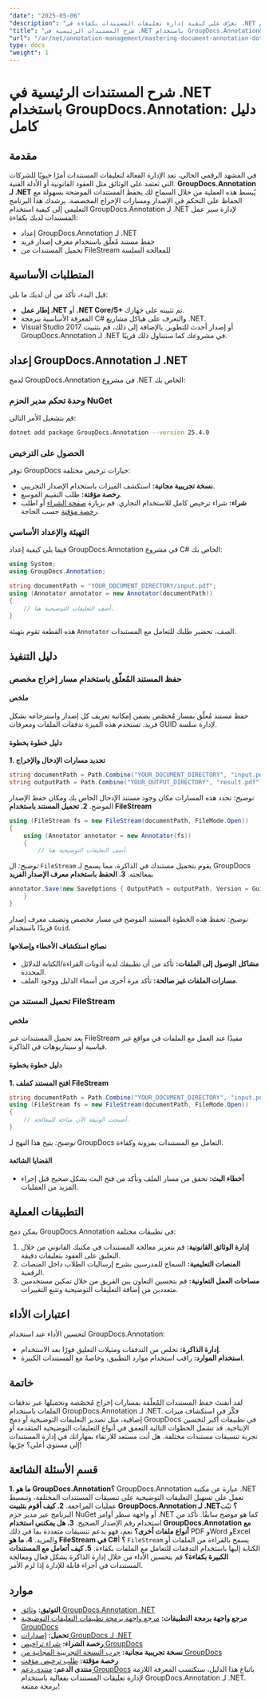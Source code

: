```yaml
---
"date": "2025-05-06"
"description": "تعرّف على كيفية إدارة تعليقات المستندات بكفاءة في .NET باستخدام GroupDocs.Annotation. يغطي هذا الدليل الإعداد والتخصيص وأفضل الممارسات لحفظ المستندات المُعلّقة."
"title": "شرح المستندات الرئيسية في .NET باستخدام GroupDocs.Annotation&#58; دليل كامل"
"url": "/ar/net/annotation-management/mastering-document-annotation-dotnet-groupdocs/"
type: docs
"weight": 1
---
```


# شرح المستندات الرئيسية في .NET باستخدام GroupDocs.Annotation: دليل كامل
## مقدمة
في المشهد الرقمي الحالي، تعد الإدارة الفعالة لتعليقات المستندات أمرًا حيويًا للشركات التي تعتمد على الوثائق مثل العقود القانونية أو الأدلة الفنية. **GroupDocs.Annotation لـ .NET** يُبسط هذه العملية من خلال السماح لك بحفظ المستندات الموضحة بسهولة مع الحفاظ على التحكم في الإصدار ومسارات الإخراج المخصصة.
يرشدك هذا البرنامج التعليمي إلى كيفية استخدام GroupDocs.Annotation لـ .NET لإدارة سير عمل المستندات لديك بكفاءة:
- إعداد GroupDocs.Annotation لـ .NET
- حفظ مستند مُعلّق باستخدام معرف إصدار فريد
- تحميل المستندات من FileStream للمعالجة السلسة

## المتطلبات الأساسية
قبل البدء، تأكد من أن لديك ما يلي:
- **إطار عمل .NET** أو **.NET Core/5+** تم تثبيته على جهازك.
- المعرفة الأساسية ببرمجة C# والتعرف على هياكل مشاريع .NET.
- Visual Studio 2017 أو إصدار أحدث للتطوير.
بالإضافة إلى ذلك، قم بتثبيت GroupDocs.Annotation لـ .NET في مشروعك كما سنتناول ذلك قريبًا.

## إعداد GroupDocs.Annotation لـ .NET
لدمج GroupDocs.Annotation في مشروع .NET الخاص بك:
### وحدة تحكم مدير الحزم NuGet
قم بتشغيل الأمر التالي:
```bash
dotnet add package GroupDocs.Annotation --version 25.4.0
```
### الحصول على الترخيص
توفر GroupDocs خيارات ترخيص مختلفة:
- **نسخة تجريبية مجانية:** استكشف الميزات باستخدام الإصدار التجريبي.
- **رخصة مؤقتة:** طلب التقييم الموسع.
- **شراء:** شراء ترخيص كامل للاستخدام التجاري.
قم بزيارة [صفحة الشراء](https://purchase.groupdocs.com/buy) أو اطلب [رخصة مؤقتة](https://purchase.groupdocs.com/temporary-license/) حسب الحاجة.

### التهيئة والإعداد الأساسي
فيما يلي كيفية إعداد GroupDocs.Annotation في مشروع C# الخاص بك:
```csharp
using System;
using GroupDocs.Annotation;

string documentPath = "YOUR_DOCUMENT_DIRECTORY/input.pdf";
using (Annotator annotator = new Annotator(documentPath))
{
    // أضف التعليقات التوضيحية هنا.
}
```
هذه القطعة تقوم بتهيئة `Annotator` الصف، تحضير طلبك للتعامل مع المستندات.

## دليل التنفيذ
### حفظ المستند المُعلّق باستخدام مسار إخراج مخصص
#### ملخص
حفظ مستند مُعلّق بمسار مُخصّص يضمن إمكانية تعريف كل إصدار واسترجاعه بشكل فريد. تستخدم هذه الميزة تدفقات الملفات ومعرفات GUID لإدارة سلسة.
#### دليل خطوة بخطوة
**1. تحديد مسارات الإدخال والإخراج**
```csharp
string documentPath = Path.Combine("YOUR_DOCUMENT_DIRECTORY", "input.pdf");
string outputPath = Path.Combine("YOUR_OUTPUT_DIRECTORY", "result.pdf");
```
*توضيح:* تحدد هذه المسارات مكان وجود مستند الإدخال الخاص بك ومكان حفظ الإصدار الموضح.
**2. تحميل المستند باستخدام FileStream**
```csharp
using (FileStream fs = new FileStream(documentPath, FileMode.Open))
{
    using (Annotator annotator = new Annotator(fs))
    {
        // أضف التعليقات التوضيحية هنا.
```
*توضيح:* ال `FileStream` يقوم بتحميل مستندك في الذاكرة، مما يسمح لـ GroupDocs بمعالجته.
**3. الحفظ باستخدام معرف الإصدار الفريد**
```csharp
annotator.Save(new SaveOptions { OutputPath = outputPath, Version = Guid.NewGuid().ToString() });
    }
}
```
*توضيح:* تحفظ هذه الخطوة المستند الموضح في مسار مخصص وتضيف معرف إصدار فريدًا باستخدام `Guid`.
#### نصائح استكشاف الأخطاء وإصلاحها
- **مشاكل الوصول إلى الملفات:** تأكد من أن تطبيقك لديه أذونات القراءة/الكتابة للدلائل المحددة.
- **مسارات الملفات غير صالحة:** تأكد مرة أخرى من أسماء الدليل ووجود الملف.
### تحميل المستند من FileStream
#### ملخص
يعد تحميل المستندات عبر FileStream مفيدًا عند العمل مع الملفات في مواقع غير قياسية أو سيناريوهات في الذاكرة.
#### دليل خطوة بخطوة
**1. افتح المستند كملف FileStream**
```csharp
string documentPath = Path.Combine("YOUR_DOCUMENT_DIRECTORY", "input.pdf");
using (FileStream fs = new FileStream(documentPath, FileMode.Open))
{
    // أصبحت الوثيقة الآن متاحة للمعالجة.
}
```
*توضيح:* يتيح هذا النهج لـ GroupDocs التعامل مع المستندات بمرونة وكفاءة.
#### القضايا الشائعة
- **أخطاء البث:** تحقق من مسار الملف وتأكد من فتح البث بشكل صحيح قبل إجراء المزيد من العمليات.
## التطبيقات العملية
يمكن دمج GroupDocs.Annotation في تطبيقات مختلفة:
1. **إدارة الوثائق القانونية:** قم بتعزيز معالجة المستندات في مكتبك القانوني من خلال التعليق على العقود بتعليقات دقيقة.
2. **المنصات التعليمية:** السماح للمدرسين بشرح إرساليات الطلاب داخل المنصات الرقمية.
3. **مساحات العمل التعاونية:** قم بتحسين التعاون بين الفريق من خلال تمكين مستخدمين متعددين من إضافة التعليقات التوضيحية وتتبع التغييرات.
## اعتبارات الأداء
لتحسين الأداء عند استخدام GroupDocs.Annotation:
- **إدارة الذاكرة:** تخلص من التدفقات ومثيلات التعليق فورًا بعد الاستخدام.
- **استخدام الموارد:** راقب استخدام موارد التطبيق، وخاصةً مع المستندات الكبيرة.
## خاتمة
لقد أتقنتَ حفظ المستندات المُعلّقة بمسارات إخراج مُخصّصة وتحميلها عبر تدفقات الملفات باستخدام GroupDocs.Annotation لـ .NET. فكّر في استكشاف ميزات إضافية، مثل تصدير التعليقات التوضيحية أو دمج GroupDocs في تطبيقات أكبر لتحسين الإنتاجية.
قد تشمل الخطوات التالية التعمق في أنواع التعليقات التوضيحية المتقدمة أو تجربة تنسيقات مستندات مختلفة. هل أنت مستعد للارتقاء بمهاراتك في إدارة المستندات إلى مستوى أعلى؟ جرّبها!
## قسم الأسئلة الشائعة
**1. ما هو GroupDocs.Annotation؟**
GroupDocs.Annotation عبارة عن مكتبة .NET تعمل على تسهيل التعليقات التوضيحية على تنسيقات المستندات المختلفة، وتبسيط عمليات المراجعة.
**2. كيف أقوم بتثبيت GroupDocs.Annotation لـ .NET؟**
ثبّت البرنامج عبر مدير حزم NuGet أو واجهة سطر أوامر .NET كما هو موضح سابقًا. تأكد من استخدام رقم الإصدار الصحيح.
**3. هل يمكنني استخدام GroupDocs.Annotation مع أنواع ملفات أخرى؟**
نعم، فهو يدعم تنسيقات متعددة بما في ذلك PDF وWord وExcel والمزيد.
**4. ما هو FileStream في C#؟**
أ `FileStream` يسمح بالقراءة من الملفات أو الكتابة إليها باستخدام التدفقات للتعامل مع الملفات بكفاءة.
**5. كيف أتعامل مع المستندات الكبيرة بكفاءة؟**
قم بتحسين الأداء من خلال إدارة الذاكرة بشكل فعال ومعالجة المستندات في أجزاء قابلة للإدارة إذا لزم الأمر.
## موارد
- **التوثيق:** [وثائق GroupDocs.Annotation .NET](https://docs.groupdocs.com/annotation/net/)
- **مرجع واجهة برمجة التطبيقات:** [مرجع واجهة برمجة تطبيقات التعليقات التوضيحية GroupDocs](https://reference.groupdocs.com/annotation/net/)
- **تحميل:** [إصدارات GroupDocs لـ .NET](https://releases.groupdocs.com/annotation/net/)
- **رخصة الشراء:** [شراء تراخيص GroupDocs](https://purchase.groupdocs.com/buy)
- **نسخة تجريبية مجانية:** [جرب النسخة التجريبية المجانية من GroupDocs](https://releases.groupdocs.com/annotation/net/)
- **رخصة مؤقتة:** [طلب ترخيص مؤقت](https://purchase.groupdocs.com/temporary-license/)
- **منتدى الدعم:** [منتدى دعم GroupDocs](https://forum.groupdocs.com/c/annotation/)
باتباع هذا الدليل، ستكتسب المعرفة اللازمة لإدارة تعليقات المستندات بفعالية باستخدام GroupDocs.Annotation لـ .NET. برمجة ممتعة!